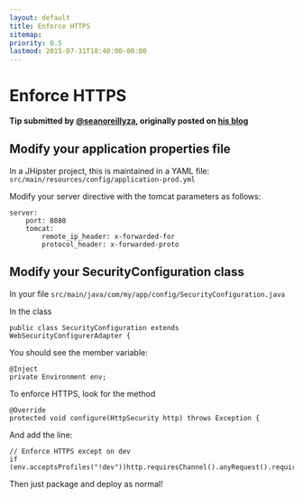 ```yaml
---
layout: default
title: Enforce HTTPS
sitemap:
priority: 0.5
lastmod: 2015-07-31T18:40:00-00:00
---
```


# Enforce HTTPS

__Tip submitted by [@seanoreillyza](https://github.com/seanoreillyza), originally posted on [his blog](http://seanoreillyza.github.io/programming/2015/07/13/enforcing-https-in-jhipster.html)__

## Modify your application properties file

In a JHipster project, this is maintained in a YAML file:
`src/main/resources/config/application-prod.yml`

Modify your server directive with the tomcat parameters as follows:

    server:
        port: 8080
        tomcat:
            remote_ip_header: x-forwarded-for
            protocol_header: x-forwarded-proto

## Modify your SecurityConfiguration class

In your file `src/main/java/com/my/app/config/SecurityConfiguration.java`

In the class

    public class SecurityConfiguration extends WebSecurityConfigurerAdapter {

You should see the member variable:

    @Inject
    private Environment env;

To enforce HTTPS, look for the method

    @Override
    protected void configure(HttpSecurity http) throws Exception {

And add the line:

    // Enforce HTTPS except on dev
    if (env.acceptsProfiles("!dev"))http.requiresChannel().anyRequest().requiresSecure();

Then just package and deploy as normal!
